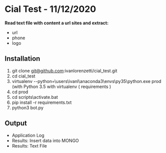 # Cial Test - 11/12/2020

**Read text file with content a url sites and extract:**
* url
* phone
* logo


## Installation
1. git clone git@github.com:ivanlorenzetti/cial_test.git
2. cd cial_test
3. virtualenv --python=\users\ivanl\anaconda3\envs\py35\python.exe prod (with Python 3.5 with virtualenv ( requirements ) 
4. cd prod 
5. cd scripts\activate.bat
6. pip install -r requirements.txt
7. python3 bot.py

## Output
* Application Log  
* Results: Insert data into MONGO
* Results: Text File
